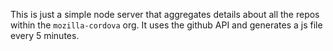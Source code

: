 
This is just a simple node server that aggregates details about all
the repos within the `mozilla-cordova` org. It uses the github API and
generates a js file every 5 minutes.